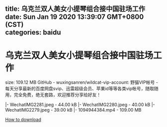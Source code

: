 
title: 乌克兰双人美女小提琴组合接中国驻场工作
date: Sun Jan 19 2020 13:39:07 GMT+0800 (CST)    
categories: baidu
---

# 乌克兰双人美女小提琴组合接中国驻场工作
size: 109.12 MB
 GitHub - wuxingsanren/wildcat-vip-account: 野猫VIP帐号 - 每天分享最新的百度网盘svip、迅雷超级会员、苹果id等等各类vip帐号，随取随用，完全免费，绝无套路，欢迎推荐分享给好友！
 
|- WechatIMG2281.jpeg - 44.00 kB
|- WechatIMG2280.jpeg - 40.00 kB
|- WechatIMG2279.jpeg - 39.00 kB
|- 1094944384.mp4 - 109.00 MB

[How to download](https://bpcam.bemobtrk.com/go/2ceec3aa-1ca2-46d6-b9ff-aaa5c184517c?jno=3902)